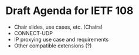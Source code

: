 # Draft Agenda for IETF 108

- Chair slides, use cases, etc. (Chairs)
- CONNECT-UDP
- IP proxying use case and requirements
- Other compatible extensions (?)
